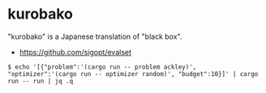 kurobako
=========

"kurobako" is a Japanese translation of "black box".

- https://github.com/sigopt/evalset

```console
$ echo '[{"problem":'(cargo run -- problem ackley)', "optimizer":'(cargo run -- optimizer random)', "budget":10}]' | cargo run -- run | jq .q
```
